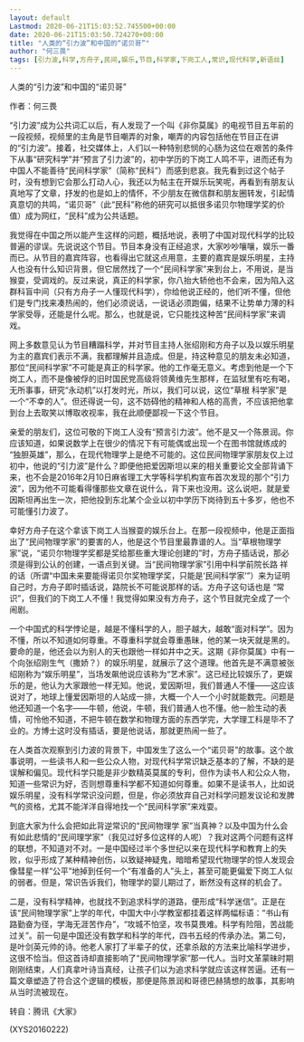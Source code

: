 ```yaml
---
layout: default
Lastmod: 2020-06-21T15:03:52.745500+00:00
date: 2020-06-21T15:03:50.724270+00:00
title: "人类的“引力波”和中国的“诺贝哥”"
author: "何三畏"
tags: [引力波,科学,方舟子,民间,娱乐,节目,科学家,下岗工人,常识,现代科学,新语丝]
---
```


人类的“引力波”和中国的“诺贝哥”

作者：何三畏

“引力波”成为公共词汇以后，有人发现了一个叫《非你莫属》的电视节目五年前的一段视频，视频里的主角是节目嘲弄的对象，嘲弄的内容包括他在节目正在讲 的“引力波”。接着，社交媒体上，人们以一种特别悲悯的心肠为这位在艰苦的条件下从事“研究科学”并“预言了引力波”的，初中学历的下岗工人鸣不平，进而还有为中国人不能善待“民间科学家”（简称“民科”）而感到悲哀。我先看到过这个帖子时，没有想到它会那么打动人心，我还以为帖主在开娱乐玩笑呢，再看到有朋友认真地写了文章，抒发的也是如上的情怀，不少朋友在微信群和朋友圈转发，引起情真意切的共鸣，“诺贝哥”（此“民科”称他的研究可以抵很多诺贝尔物理学奖的价值）成为网红，“民科”成为公共话题。

我觉得在中国之所以能产生这样的问题，概括地说，表明了中国对现代科学的比较普遍的谬误。先说说这个节目。节目本身没有正经追求，大家吵吵嚷嚷，娱乐一番而已。从节目的嘉宾阵容，也看得出它就这点用意，主要的嘉宾是娱乐明星，主持人也没有什么知识背景，但它居然找了一个“民间科学家”来到台上，不用说，是当猴耍，受调戏的。反过来说，真正的科学家，你八抬大轿他也不会来，因为陷入这群科盲中间（只有方舟子一人懂现代科学），你给他说正经的，他们听不懂，但他们是专门找来凑热闹的，他们必须说话，一说话必须跑偏，结果不让势单力薄的科学家受辱，还能是什么呢。那么，也就是说，它只能找这种苦“民间科学家”来调戏。

网上多数意见认为节目糟蹋科学，并对节目主持人张绍刚和方舟子以及以娱乐明星为主的嘉宾们表示不满，我都理解并且造成。但是，持这种意见的朋友未必知道，那位“民间科学家”不可能是真正的科学家。他的工作毫无意义。考虑到他是一个下岗工人，而不是像被俘的旧时国民党高级将领黄维先生那样，在监狱里有吃有喝，无所事事，研究“永动机”以打发时光，所以，我们可以说，这位“草根 科学家”是一个“不幸的人”。但还得说一句，这不妨碍他的精神和人格的高贵，不应该把他拿到台上去取笑以博取收视率，我在此顺便鄙视一下这个节目。

亲爱的朋友们，这位可敬的下岗工人没有“预言引力波”。他不是又一个陈景润。你应该知道，如果说数学上在很少的情况下有可能偶或出现一个在图书馆就练成的 “独胆英雄”，那么，在现代物理学上是绝不可能的。这位民间物理学家朋友仅上过初中，他说的“引力波”是什么？即便他把爱因斯坦以来的相关重要论文全部背诵下来，也不会是2016年2月10日麻省理工大学等科学机构宣布首次发现的那个“引力波”，因为他不可能看得懂那些文章在说什么，背下来也没用。这么说吧，就是爱因斯坦再出生一次，把他投到东北某个企业以初中学历下岗待到五十多岁，他也不可能懂引力波了。

幸好方舟子在这个拿该下岗工人当猴耍的娱乐台上。在那一段视频中，他是正面指出了“民间物理学家”的要害的人，他是这个节目里最靠谱的人。当“草根物理学家”说，“诺贝尔物理学奖都是奖给那些重大理论创建的”时，方舟子插话说，那必须是得到公认的创建，一语点到关键。当“民间物理学家”引用中科学前院长路 祥的话（所谓“中国未来要能得诺贝尔奖物理学奖，只能是‘民间科学家’”）来为证明自己时，方舟子即时插话说，路院长不可能说那样的话。方舟子这句话也是 “常识”，但我们的下岗工人不懂！我觉得如果没有方舟子，这个节目就完全成了一个闹剧。

一个中国式的科学悖论是，越是不懂科学的人，胆子越大，越敢“面对科学”。因为不懂，所以不知道如何尊重。不尊重科学就会尊重愚昧，他的某一块天就是黑的。要命的是，他还会以为别人的天也跟他一样如井中之天。这期《非你莫属》中有一个向张绍刚生气（撒娇？）的娱乐明星，就展示了这个道理。他首先是不满意被张绍刚称为“娱乐明星”，当场发飙他说应该称为“艺术家”。这已经比较娱乐了，更娱乐的是，他认为大家跟他一样无知。他说，爱因斯坦，我们普通人不懂——这应该说对了，地球上懂爱因斯坦的人站成一排，大概一个人一个小时就能数完。问题是他还知道一个名字——牛顿，他说，牛顿，我们普通人也不懂。他一脸生动的表情，可怜他不知道，不把牛顿在数学和物理方面的东西学完，大学理工科是毕不了业的。方博士这时没有插话，要是他说话，那就更热闹一些了。

在人类首次观察到引力波的背景下，中国发生了这么一个“诺贝哥”的故事。这个故事说明，一些读书人和一些公众人物，对现代科学常识缺乏基本的了解，不缺的是误解和偏见。现代科学只能是非少数精英莫属的专利，但作为读书人和公众人物，知道一些常识为好，否则想尊重科学都不知道如何尊重。如果不是读书人，比如说娱乐明星，没有科学常识没问题，但是，你必须放弃自己对科学问题发议论和发脾气的资格，尤其不能洋洋自得地找一个“民间科学家”来戏耍。

到底大家为什么会把如此背逆常识的“民间物理学 家”当真神？以及中国为什么会有如此悲情的“民间理学家”（我见过好多位这样的人呢）？我对这两个问题有这样的联想，不知道对不对。一是中国经过半个多世纪以来在现代科学和教育上的失败，似乎形成了某种精神创伤，以致疑神疑鬼，暗暗希望现代物理学的惊人发现会像彗星一样“公平”地掉到任何一个“有准备的人”头上，甚至可能更偏爱下岗工人似的弱者。但是，常识告诉我们，物理学的婴儿期过了，断然没有这样的机会了。

二是，没有科学精神，也就找不到追求科学的道路，便形成“科学迷信”。正是在该“民间物理学家”上学的年代，中国大中小学教室都挂着这样两幅标语：“书山有路勤奋为径，学海无涯苦作舟”，“攻城不怕坚，攻书莫畏难。科学有险阻，苦战能过关”。前一句是中国还没有数学和科学的年代，四书五经的传承办法。第二句，是叶剑英元帅的诗。他老人家打了半辈子的仗，还拿杀敌的方法来比喻科学进步，这很不恰当。但这首诗却直接影响了“民间物理学家”那一代人。当时文革蒙昧时期刚刚结束，人们真拿叶诗当真经，让孩子们以为追求科学就应该这样苦逼。还有一篇文章塑造了符合这个逻辑的模板，那便是陈景润和哥德巴赫猜想的故事，其影响从当时流被现在。

转自：腾讯《大家》

(XYS20160222)

